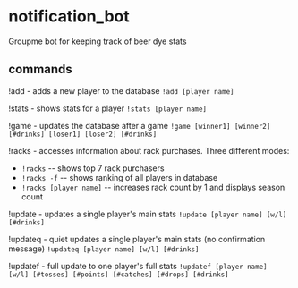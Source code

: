# notification_bot
Groupme bot for keeping track of beer dye stats

## commands
!add - adds a new player to the database `!add [player name]`

!stats - shows stats for a player `!stats [player name]`

!game - updates the database after a game ```!game [winner1] [winner2] [#drinks] [loser1] [loser2] [#drinks]```

!racks - accesses information about rack purchases. Three different modes:
- `!racks` -- shows top 7 rack purchasers
- `!racks -f` -- shows ranking of all players in database
- `!racks [player name]` -- increases rack count by 1 and displays season count

!update - updates a single player's main stats `!update [player name] [w/l] [#drinks]`

!updateq - quiet updates a single player's main stats (no confirmation message) `!updateq [player name] [w/l] [#drinks]`

!updatef - full update to one player's full stats `!updatef [player name] [w/l] [#tosses] [#points] [#catches] [#drops] [#drinks]`

